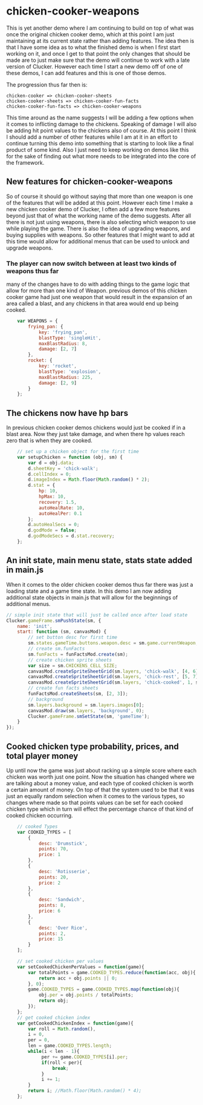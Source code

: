 # chicken-cooker-weapons

This is yet another demo where I am continuing to build on top of what was once the original chicken cooker demo, which at this point I am just maintaining at its current state rather than adding features. The idea then is that I have some idea as to what the finished demo is when I first start working on it, and once I get to that point the only changes that should be made are to just make sure that the demo will continue to work with a late version of Clucker. However each time I start a new demo off of one of these demos, I can add features and this is one of those demos.

The progression thus far then is:

```
chicken-cooker => chicken-cooker-sheets
chicken-cooker-sheets => chicken-cooker-fun-facts
chicken-cooker-fun-facts => chicken-cooker-weapons
```

This time around as the name suggests I will be adding a few options when it comes to inflicting damage to the chickens. Speaking of damage I will also be adding hit point values to the chickens also of course. At this point I think I should add a number of other features while I am at it in an effort to continue turning this demo into something that is starting to look like a final product of some kind. Also I just need to keep working on demos like this for the sake of finding out what more needs to be integrated into the core of the framework.

## New features for chicken-cooker-weapons

So of course it should go without saying that more than one weapon is one of the features that will be added at this point. However each time I make a new chicken cooker demo of Clucker, I often add a few more features beyond just that of what the working name of the demo suggests. After all there is not just using weapons, there is also selecting which weapon to use while playing the game. There is also the idea of upgrading weapons, and buying supplies with weapons. So other features that I might want to add at this time would allow for additional menus that can be used to unlock and upgrade weapons.

### The player can now switch between at least two kinds of weapons thus far

many of the changes have to do with adding things to the game logic that allow for more than one kind of Weapon. previous demos of this chicken cooker game had just one weapon that would result in the expansion of an area called a blast, and any chickens in that area would end up being cooked.

```js
    var WEAPONS = {
        frying_pan: {
            key: 'frying_pan',
            blastType: 'singleHit',
            maxBlastRadius: 8,
            damage: [2, 7]
        },
        rocket: {
            key: 'rocket',
            blastType: 'explosion',
            maxBlastRadius: 225,
            damage: [2, 9]
        }
    };
```

## The chickens now have hp bars

In previous chicken cooker demos chickens would just be cooked if in a blast area. Now they just take damage, and when there hp values reach zero that is when they are cooked.

```js
    // set up a chicken object for the first time
    var setupChicken = function (obj, sm) {
        var d = obj.data;
        d.sheetKey = 'chick-walk';
        d.cellIndex = 0;
        d.imageIndex = Math.floor(Math.random() * 2);
        d.stat = {
            hp: 10,
            hpMax: 10,
            recovery: 1.5,
            autoHealRate: 10,
            autoHealPer: 0.1
        };
        d.autoHealSecs = 0;
        d.godMode = false;
        d.godModeSecs = d.stat.recovery;
    };
```

## An init state, main menu state, stats state added in main.js

When it comes to the older chicken cooker demos thus far there was just a loading state and a game time state. In this demo I am now adding additional state objects in main.js that will allow for the beginnings of additional menus.

```js
// simple init state that will just be called once after load state
Clucker.gameFrame.smPushState(sm, {
    name: 'init',
    start: function (sm, canvasMod) {
        // set button desc for first time
        sm.states.gameTime.buttons.weapon.desc = sm.game.currentWeapon;
        // create sm.funFacts
        sm.funFacts = funFactsMod.create(sm);
        // create chicken sprite sheets
        var size = sm.CHICKENS_CELL_SIZE;
        canvasMod.createSpriteSheetGrid(sm.layers, 'chick-walk', [4, 6], size, size);
        canvasMod.createSpriteSheetGrid(sm.layers, 'chick-rest', [5, 7], size, size);
        canvasMod.createSpriteSheetGrid(sm.layers, 'chick-cooked', 1, size, size);
        // create fun facts sheets
        funFactsMod.createSheets(sm, [2, 3]);
        // background
        sm.layers.background = sm.layers.images[0];
        canvasMod.draw(sm.layers, 'background', 0);
        Clucker.gameFrame.smSetState(sm, 'gameTime');
    }
});
```

## Cooked chicken type probability, prices, and total player money

Up until now the game was just about racking up a simple score where each chicken was worth just one point. Now the situation has changed where we are talking about a money value, and each type of cooked chicken is worth a certain amount of money. On top of that the system used to be that it was just an equally random selection when it comes to the various types, so changes where made so that points values can be set for each cooked chicken type which in turn will effect the percentage chance of that kind of cooked chicken occurring.


```js
    // cooked Types
    var COOKED_TYPES = [
        {
            desc: 'Drumstick',
            points: 70,
            price: 1
        },
        {
            desc: 'Rotisserie',
            points: 20,
            price: 2
        },
        {
            desc: 'Sandwich',
            points: 8,
            price: 6
        },
        {
            desc: 'Over Rice',
            points: 2,
            price: 15
        }
    ];
```

```js
    // set cooked chicken per values
    var setCookedChickenPerValues = function(game){
        var totalPoints = game.COOKED_TYPES.reduce(function(acc, obj){
            return acc + obj.points || 0;
        }, 0);
        game.COOKED_TYPES = game.COOKED_TYPES.map(function(obj){
            obj.per = obj.points / totalPoints;
            return obj;
        });
    };
    // get cooked chicken index
    var getCookedChickenIndex = function(game){
        var roll = Math.random(),
        i = 0,
        per = 0,
        len = game.COOKED_TYPES.length;
        while(i < len - 1){
             per += game.COOKED_TYPES[i].per;
             if(roll < per){
                 break;
             }
             i += 1;
        }
        return i; //Math.floor(Math.random() * 4);
    };
```